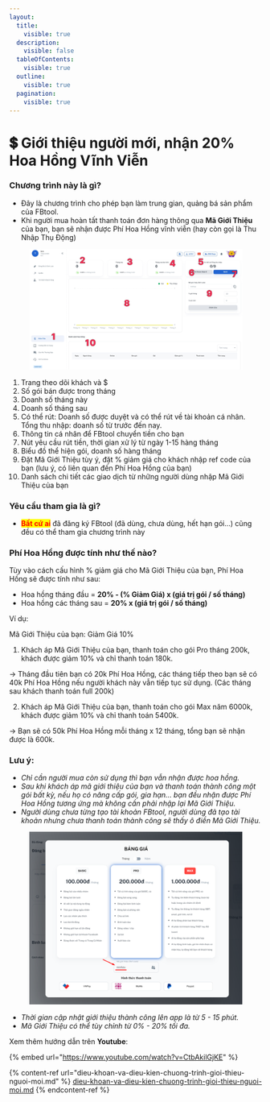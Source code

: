 ```yaml
---
layout:
  title:
    visible: true
  description:
    visible: false
  tableOfContents:
    visible: true
  outline:
    visible: true
  pagination:
    visible: true
---
```


# 💲 Giới thiệu người mới, nhận 20% Hoa Hồng Vĩnh Viễn

### Chương trình này là gì?&#x20;

* Đây là chương trình cho phép bạn làm trung gian, quảng bá sản phẩm của FBtool.&#x20;
* Khi người mua hoàn tất thanh toán đơn hàng thông qua **Mã Giới Thiệu** của bạn, bạn sẽ nhận được Phí Hoa Hồng vĩnh viễn (hay còn gọi là Thu Nhập Thụ Động)



<figure><img src="../.gitbook/assets/Group 1000005088.png" alt=""><figcaption></figcaption></figure>

1. Trang theo dõi khách và $
2. Số gói bán được trong tháng
3. Doanh số tháng này
4. Doanh số tháng sau
5. Có thể rút: Doanh số được duyệt và có thể rút về tài khoản cá nhân. Tổng thu nhập: doanh số từ trước đến nay.
6. Thông tin cá nhân để FBtool chuyển tiền cho bạn
7. Nút yêu cầu rút tiền, thời gian xử lý từ ngày 1-15 hàng tháng
8. Biểu đồ thể hiện gói, doanh số hàng tháng
9. Đặt Mã Giới Thiệu tùy ý, đặt % giảm giá cho khách nhập ref code của bạn (lưu ý, có liên quan đến Phí Hoa Hồng của bạn)
10. Danh sách chi tiết các giao dịch từ những người dùng nhập Mã Giới Thiệu của bạn



### Yêu cầu tham gia là gì?&#x20;

* <mark style="color:red;">**Bất cứ ai**</mark> đã đăng ký FBtool (đã dùng, chưa dùng, hết hạn gói...) cũng đều có thể tham gia chương trình này



### Phí Hoa Hồng được tính như thế nào?

Tùy vào cách cấu hình % giảm giá cho Mã Giới Thiệu của bạn, Phí Hoa Hồng sẽ được tính như sau:

* Hoa hồng tháng đầu = **20% - (% Giảm Giá) x (giá trị gói / số tháng)**
* Hoa hồng các tháng sau = **20% x (giá trị gói / số tháng)**

Ví dụ:&#x20;

Mã Giới Thiệu của bạn: Giảm Giá 10%

1. Khách áp Mã Giới Thiệu của bạn, thanh toán cho gói Pro tháng 200k, khách được giảm 10% và chỉ thanh toán 180k.

-> Tháng đầu tiên bạn có 20k Phí Hoa Hồng, các tháng tiếp theo bạn sẽ có 40k Phí Hoa Hồng nếu người khách này vẫn tiếp tục sử dụng. (Các tháng sau khách thanh toán full 200k)

2. Khách áp Mã Giới Thiệu của bạn, thanh toán cho gói Max năm 6000k, khách được giảm 10% và chỉ thanh toán 5400k.

-> Bạn sẽ có 50k Phí Hoa Hồng mỗi tháng x 12 tháng, tổng bạn sẽ nhận được là 600k.



### Lưu ý:

* _Chỉ cần người mua còn sử dụng thì bạn vẫn nhận được hoa hồng._
* _Sau khi khách áp mã giới thiệu của bạn và thanh toán thành công một gói bất kỳ, nếu họ có nâng cấp gói, gia hạn... bạn đều nhận được Phí Hoa Hồng tương ứng mà không cần phải nhập lại Mã Giới Thiệu._
* _Người dùng chưa từng tạo tài khoản FBtool, người dùng đã tạo tài khoản nhưng chưa thanh toán thành công sẽ thấy ô điền Mã Giới Thiệu._

<figure><img src="../.gitbook/assets/image (2) (1).png" alt="" width="563"><figcaption></figcaption></figure>

* _Thời gian cập nhật giới thiệu thành công lên app là từ 5 - 15 phút._
* _Mã Giới Thiệu có thể tùy chỉnh từ 0% - 20% tối đa._



Xem thêm hướng dẫn trên **Youtube**:

{% embed url="https://www.youtube.com/watch?v=CtbAkilGjKE" %}



{% content-ref url="dieu-khoan-va-dieu-kien-chuong-trinh-gioi-thieu-nguoi-moi.md" %}
[dieu-khoan-va-dieu-kien-chuong-trinh-gioi-thieu-nguoi-moi.md](dieu-khoan-va-dieu-kien-chuong-trinh-gioi-thieu-nguoi-moi.md)
{% endcontent-ref %}
